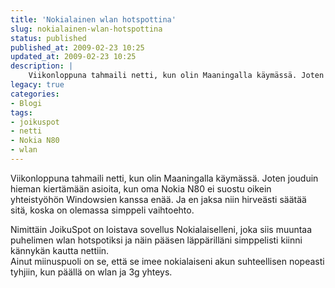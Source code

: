 ```yaml
---
title: 'Nokialainen wlan hotspottina'
slug: nokialainen-wlan-hotspottina
status: published
published_at: 2009-02-23 10:25
updated_at: 2009-02-23 10:25
description: |
    Viikonloppuna tahmaili netti, kun olin Maaningalla käymässä. Joten jouduin hieman kiertämään asioita, kun oma Nokia N80 ei suostu oikein yhteistyöhön Windowsien kanssa enää. Ja en jaksa niin hirveästi säätää sitä, koska on olemassa simppeli vaihtoehto. Nimittäin JoikuSpot on loistava sovellus Nokialaiselleni, joka siis muuntaa puhelimen wlan hotspotiksi ja näin pääsen läppärilläni simppelisti kiinni kännykän kautta… Jatka lukemista Nokialainen wlan hotspottina
legacy: true
categories:
- Blogi
tags:
- joikuspot
- netti
- Nokia N80
- wlan
---
```


<p>Viikonloppuna tahmaili netti, kun olin Maaningalla käymässä. Joten jouduin hieman kiertämään asioita, kun oma Nokia N80 ei suostu oikein yhteistyöhön Windowsien kanssa enää. Ja en jaksa niin hirveästi säätää sitä, koska on olemassa simppeli vaihtoehto.</p>
<p>Nimittäin JoikuSpot on loistava sovellus Nokialaiselleni, joka siis muuntaa puhelimen wlan hotspotiksi ja näin pääsen läppärilläni simppelisti kiinni kännykän kautta nettiin.<br />
 Ainut miinuspuoli on se, että se imee nokialaiseni akun suhteellisen nopeasti tyhjiin, kun päällä on wlan ja 3g yhteys.</p>